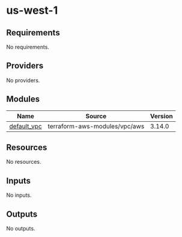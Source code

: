 # us-west-1

<!-- BEGINNING OF PRE-COMMIT-TERRAFORM DOCS HOOK -->
## Requirements

No requirements.

## Providers

No providers.

## Modules

| Name | Source | Version |
|------|--------|---------|
| <a name="module_default_vpc"></a> [default\_vpc](#module\_default\_vpc) | terraform-aws-modules/vpc/aws | 3.14.0 |

## Resources

No resources.

## Inputs

No inputs.

## Outputs

No outputs.
<!-- END OF PRE-COMMIT-TERRAFORM DOCS HOOK -->
